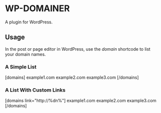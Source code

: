 WP-DOMAINER
===========

A plugin for WordPress.


Usage
-----

In the post or page editor in WordPress, use the *domain* shortcode to list your domain names.

### A Simple List

[domains]
example1.com
example2.com
example3.com
[/domains]

### A List With Custom Links

[domains link="http://%dn%"]
example1.com
example2.com
example3.com
[/domains]
